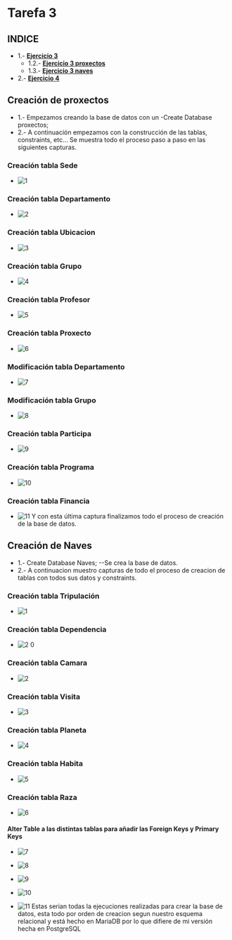 # Tarefa 3
## INDICE
- 1.- [**Ejercicio 3**](#1)
   - 1.2.- [**Ejercicio 3 proxectos**](#1.1)
   - 1.3.- [**Ejercicio 3 naves**](#1.2)
- 2.- [**Ejercicio 4**](#2)

## Creación de proxectos <a name="1.1"/>
* 1.- Empezamos creando la base de datos con un -Create Database proxectos;
* 2.- A continuación empezamos con la construcción de las tablas, constraints, etc... Se muestra todo el proceso paso a paso en las siguientes capturas.
### Creación tabla Sede
* ![1](https://user-images.githubusercontent.com/57723793/82446828-a663dd80-9aa7-11ea-8bf6-0d08d6188865.PNG)
### Creación tabla Departamento
* ![2](https://user-images.githubusercontent.com/57723793/82446829-a663dd80-9aa7-11ea-8a72-c02acc5ed1cf.PNG)
### Creación tabla Ubicacion
* ![3](https://user-images.githubusercontent.com/57723793/82446830-a6fc7400-9aa7-11ea-92a2-c2f383145485.PNG)
### Creación tabla Grupo
* ![4](https://user-images.githubusercontent.com/57723793/82446831-a6fc7400-9aa7-11ea-9f70-1bbc6d07dddb.PNG)
### Creación tabla Profesor
* ![5](https://user-images.githubusercontent.com/57723793/82446814-a4018380-9aa7-11ea-93ef-30ad78707d4e.PNG)
### Creación tabla Proxecto
* ![6](https://user-images.githubusercontent.com/57723793/82446816-a49a1a00-9aa7-11ea-87a0-fc6171161590.PNG)
### Modificación tabla Departamento
* ![7](https://user-images.githubusercontent.com/57723793/82446817-a49a1a00-9aa7-11ea-87b3-641cc3195c81.PNG)
### Modificación tabla Grupo
* ![8](https://user-images.githubusercontent.com/57723793/82446820-a532b080-9aa7-11ea-845f-7df184b727db.PNG)
### Creación tabla Participa
* ![9](https://user-images.githubusercontent.com/57723793/82446821-a532b080-9aa7-11ea-93a0-b3533e69479c.PNG)
### Creación tabla Programa
* ![10](https://user-images.githubusercontent.com/57723793/82446822-a5cb4700-9aa7-11ea-8413-24fc1eada567.PNG)
### Creación tabla Financia
* ![11](https://user-images.githubusercontent.com/57723793/82446823-a5cb4700-9aa7-11ea-835d-907c9b5a9f88.PNG)
Y con esta última captura finalizamos todo el proceso de creación de la base de datos.


## Creación de Naves <a name="1.2"/>
* 1.- Create Database Naves; --Se crea la base de datos.
* 2.- A continuacion muestro capturas de todo el proceso de creacion de tablas con todos sus datos y constraints.
### Creación tabla Tripulación
* ![1](https://user-images.githubusercontent.com/57723793/80109486-d63dc500-857d-11ea-84a1-a86ef8afd6bb.PNG)
### Creación tabla Dependencia
* ![2 0](https://user-images.githubusercontent.com/57723793/80109535-e5247780-857d-11ea-8165-9cbc0e9df63c.PNG)
### Creación tabla Camara
* ![2](https://user-images.githubusercontent.com/57723793/80109557-eb1a5880-857d-11ea-94c1-5fdeaaa650a5.PNG)
### Creación tabla Visita
* ![3](https://user-images.githubusercontent.com/57723793/80109558-ebb2ef00-857d-11ea-9a64-883ec2012381.PNG)
### Creación tabla Planeta
* ![4](https://user-images.githubusercontent.com/57723793/80109559-ebb2ef00-857d-11ea-8457-9245070c44af.PNG)
### Creación tabla Habita
* ![5](https://user-images.githubusercontent.com/57723793/80109562-ec4b8580-857d-11ea-998e-79bd03e1230c.PNG)
### Creación tabla Raza
* ![6](https://user-images.githubusercontent.com/57723793/80109548-ea81c200-857d-11ea-8584-1a8b7ae8a98d.PNG)
#### Alter Table a las distintas tablas para añadir las Foreign Keys y Primary Keys
* ![7](https://user-images.githubusercontent.com/57723793/80109554-eb1a5880-857d-11ea-8f0f-9b836e0405a2.PNG)

* ![8](https://user-images.githubusercontent.com/57723793/80109577-eeaddf80-857d-11ea-8f36-a3135949011c.PNG)

* ![9](https://user-images.githubusercontent.com/57723793/80109579-eeaddf80-857d-11ea-8de7-1fe8cd537426.PNG)

* ![10](https://user-images.githubusercontent.com/57723793/80109583-eeaddf80-857d-11ea-9175-8ba7b56690c0.PNG)

* ![11](https://user-images.githubusercontent.com/57723793/80109585-ef467600-857d-11ea-8f52-e3bde6c0067a.PNG)
Estas serian todas la ejecuciones realizadas para crear la base de datos, esta todo por orden de creacion segun nuestro esquema relacional y está hecho en MariaDB por lo que difiere de mi versión hecha en PostgreSQL

